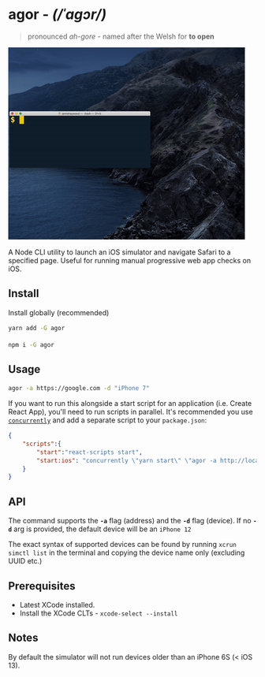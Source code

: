 # agor - *(/ˈaɡɔr/)*
>  pronounced *ah-gore* - named after the Welsh for **to open**

![](agor.gif)

A Node CLI utility to launch an iOS simulator and navigate Safari to a specified page. Useful for running manual progressive web app checks on iOS.
## Install
Install globally (recommended)
```sh
yarn add -G agor

npm i -G agor
```

## Usage
```sh
agor -a https://google.com -d "iPhone 7"
```

If you want to run this alongside a start script for an application (i.e. Create React App), you'll need to run scripts in parallel. It's recommended you use [`concurrently`](https://github.com/kimmobrunfeldt/concurrently) and add a separate script to your `package.json`:


```json
{
    "scripts":{
        "start":"react-scripts start",
        "start:ios": "concurrently \"yarn start\" \"agor -a http://localhost:3000\""
    }
}
```
## API
The command supports the **`-a`** flag (address) and the **`-d`** flag (device). If no **`-d`**  arg is provided, the default device will be an `iPhone 12`

The exact syntax of supported devices can be found by running `xcrun simctl list` in the terminal and copying the device name only (excluding UUID etc.)


## Prerequisites
- Latest XCode installed.
- Install the XCode CLTs - `xcode-select --install`


## Notes
By default the simulator will not run devices older than an iPhone 6S (< iOS 13).
